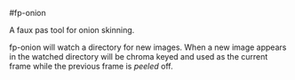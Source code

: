 #fp-onion

A faux pas tool for onion skinning.

fp-onion will watch a directory for new images.  When a new image appears in the watched directory will be chroma keyed and used as the current frame while the previous frame is _peeled_ off.